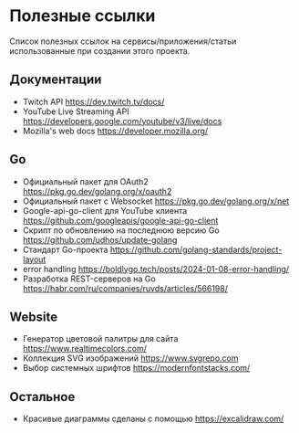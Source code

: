 # Полезные ссылки 

Список полезных ссылок на сервисы/приложения/статьи использованные при создании этого проекта.

## Документации

+ Twitch API https://dev.twitch.tv/docs/
+ YouTube Live Streaming API https://developers.google.com/youtube/v3/live/docs
+ Mozilla's web docs https://developer.mozilla.org/

## Go

+ Официальный пакет для OAuth2 https://pkg.go.dev/golang.org/x/oauth2
+ Официальный пакет с Websocket https://pkg.go.dev/golang.org/x/net
+ Google-api-go-client для YouTube клиента https://github.com/googleapis/google-api-go-client
+ Скрипт по обновлению на последнюю версию Go https://github.com/udhos/update-golang
+ Стандарт Go-проекта https://github.com/golang-standards/project-layout
+ error handling https://boldlygo.tech/posts/2024-01-08-error-handling/
+ Разработка REST-серверов на Go https://habr.com/ru/companies/ruvds/articles/566198/

## Website

+ Генератор цветовой палитры для сайта https://www.realtimecolors.com/
+ Коллекция SVG изображений https://www.svgrepo.com
+ Выбор системных шрифтов https://modernfontstacks.com/

## Остальное

+ Красивые диаграммы сделаны с помощью https://excalidraw.com/